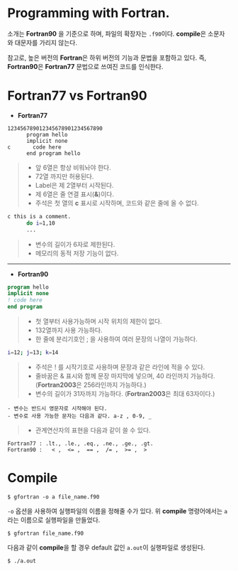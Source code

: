 # Programming with Fortran.

소개는 **Fortran90** 을 기준으로 하며, 파일의 확장자는 `.f90`이다. **compile**은 소문자와 대문자를 가리지 않는다.

참고로, 높은 버전의 **Fortran**은 하위 버전의 기능과 문법을 포함하고 있다. 즉, **Fortran90**은 **Fortran77** 문법으로 쓰여진 코드를 인식한다.

# Fortran77 vs Fortran90

- **Fortran77**

```
123456789012345678901234567890
      program hello
      implicit none
c       code here
      end program hello
```
> - 앞 6열은 항상 비워놔야 한다.
> - 72열 까지만 허용된다.
> - Label은 제 2열부터 시작된다.
> - 제 6열은 줄 연결 표시(**&**)이다.
> - 주석은 첫 열의 **c** 표시로 시작하며, 코드와 같은 줄에 올 수 없다.
```bash
c this is a comment.
      do i=1,10
      ...
```
> - 변수의 길이가 6자로 제한된다.
> - 메모리의 동적 저장 기능이 없다.
- - -

- **Fortran90**

```fortran
program hello
implicit none
! code here
end program
```
> - 첫 열부터 사용가능하며 시작 위치의 제한이 없다.
> - 132열까지 사용 가능하다.
> - 한 줄에 분리기호인 ; 을 사용하여 여러 문장의 나열이 가능하다.
```bash
i=12; j=13; k=14
```
> - 주석은 ! 를 시작기호로 사용하며 문장과 같은 라인에 적을 수 있다.
> - 줄바꿈은 & 표시와 함께 문장 마지막에 넣으며, 40 라인까지 가능하다. (**Fortran2003**은 256라인까지 가능하다.)
> - 변수의 길이가 31자까지 가능하다. (**Fortran2003**은 최대 63자이다.)
```
- 변수는 반드시 영문자로 시작해야 된다.
- 변수로 사용 가능한 문자는 다음과 같다. a-z , 0-9, _
```
> - 관계연산자의 표현을 다음과 같이 쓸 수 있다.
```
Fortran77 : .lt., .le., .eq., .ne., .ge., .gt. 
Fortran90 :   < ,  <= ,  == ,  /= ,  >= ,  > 
```

# Compile

```
$ gfortran -o a file_name.f90
```
`-o` 옵션을 사용하여 실행파일의 이름을 정해줄 수가 있다. 위 **compile** 명령어에서는 `a`라는 이름으로 실행파일을 만들었다.

```
$ gfortran file_name.f90
```
다음과 같이 **compile**을 할 경우 default 값인 `a.out`이 실행파일로 생성된다.

```
$ ./a.out
```
